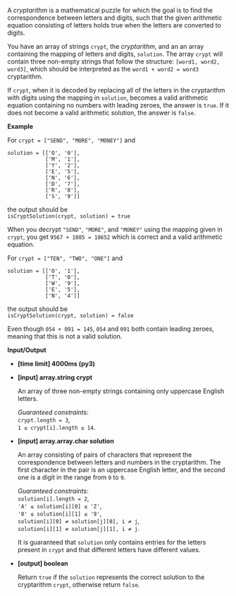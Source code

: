 <div class="markdown"><p>A <em>cryptarithm</em> is a mathematical puzzle for which the goal is to find the correspondence between letters and digits, such that the given arithmetic equation consisting of letters holds true when the letters are converted to digits.</p>
<p>You have an array of strings <code>crypt</code>, the <em>cryptarithm</em>, and an an array containing the mapping of letters and digits, <code>solution</code>. The array <code>crypt</code> will contain three non-empty strings that follow the structure: <code>[word1, word2, word3]</code>, which should be interpreted as the <code>word1 + word2 = word3</code> cryptarithm.</p>
<p>If <code>crypt</code>, when it is decoded by replacing all of the letters in the cryptarithm with digits using the mapping in <code>solution</code>, becomes a valid arithmetic equation containing no numbers with leading zeroes, the answer is <code>true</code>. If it does not become a valid arithmetic solution, the answer is <code>false</code>.</p>
<p><strong>Example</strong></p>
<p>For <code>crypt = ["SEND", "MORE", "MONEY"]</code> and</p>
<pre><code>solution = [['O', '0'],
            ['M', '1'],
            ['Y', '2'],
            ['E', '5'],
            ['N', '6'],
            ['D', '7'],
            ['R', '8'],
            ['S', '9']]
</code></pre>
<p>the output should be<br>
<code>isCryptSolution(crypt, solution) = true</code></p>
<p>When you decrypt <code>"SEND"</code>, <code>"MORE"</code>, and <code>"MONEY"</code> using the mapping given in <code>crypt</code>, you get <code>9567 + 1085 = 10652</code> which is correct and a valid arithmetic equation.</p>
<p>For <code>crypt = ["TEN", "TWO", "ONE"]</code> and</p>
<pre><code>solution = [['O', '1'],
            ['T', '0'],
            ['W', '9'],
            ['E', '5'],
            ['N', '4']]
</code></pre>
<p>the output should be<br>
<code>isCryptSolution(crypt, solution) = false</code></p>
<p>Even though <code>054 + 091 = 145</code>, <code>054</code> and <code>091</code> both contain leading zeroes, meaning that this is not a valid solution.</p>
<p><strong>Input/Output</strong></p>
<ul>
<li><strong>[time limit] 4000ms (py3)</strong></li>
</ul>
<ul>
<li>
<p><strong>[input] array.string crypt</strong></p>
<p>An array of three non-empty strings containing only uppercase English letters.</p>
<p><em>Guaranteed constraints:</em><br>
<code>crypt.length = 3</code>,<br>
<code>1 ≤ crypt[i].length ≤ 14</code>.</p>
</li>
<li>
<p><strong>[input] array.array.char solution</strong></p>
<p>An array consisting of pairs of characters that represent the correspondence between letters and numbers in the cryptarithm. The first character in the pair is an uppercase English letter, and the second one is a digit in the range from <code>0</code> to <code>9</code>.</p>
<p><em>Guaranteed constraints:</em><br>
<code>solution[i].length = 2</code>,<br>
<code>'A' ≤ solution[i][0] ≤ 'Z'</code>,<br>
<code>'0' ≤ solution[i][1] ≤ '9'</code>,<br>
<code>solution[i][0] ≠ solution[j][0], i ≠ j</code>,<br>
<code>solution[i][1] ≠ solution[j][1], i ≠ j</code>.</p>
<p>It is guaranteed that <code>solution</code> only contains entries for the letters present in <code>crypt</code> and that different letters have different values.</p>
</li>
<li>
<p><strong>[output] boolean</strong></p>
<p>Return <code>true</code> if the <code>solution</code> represents the correct solution to the cryptarithm <code>crypt</code>, otherwise return <code>false</code>.</p>
</li>
</ul>
</div>
